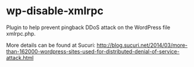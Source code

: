 wp-disable-xmlrpc
=================

Plugin to help prevent pingback DDoS attack on the WordPress file xmlrpc.php.


More details can be found at Sucuri: http://blog.sucuri.net/2014/03/more-than-162000-wordpress-sites-used-for-distributed-denial-of-service-attack.html
